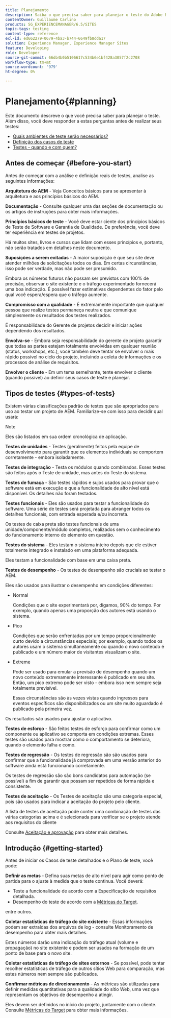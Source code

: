 ```yaml
---
title: Planejamento
description: Saiba o que precisa saber para planejar o teste do Adobe Experience Manager.
contentOwner: Guillaume Carlino
products: SG_EXPERIENCEMANAGER/6.5/SITES
topic-tags: testing
content-type: reference
exl-id: ed662279-0679-4ba3-b744-6649fb8dda17
solution: Experience Manager, Experience Manager Sites
feature: Developing
role: Developer
source-git-commit: 66db4b0b5106617c534b6e1bf428a3057f2c2708
workflow-type: tm+mt
source-wordcount: '979'
ht-degree: 0%

---
```


# Planejamento{#planning}

Este documento descreve o que você precisa saber para planejar o teste. Além disso, você deve responder a estas perguntas antes de realizar seus testes:

* [Quais ambientes de teste serão necessários?](/help/sites-developing/test-environments.md)
* [Definição dos casos de teste](/help/sites-developing/test-cases.md)
* [Testes - quando e com quem?](/help/sites-developing/when-who.md)

## Antes de começar {#before-you-start}

Antes de começar com a análise e definição reais de testes, analise as seguintes informações:

**Arquitetura do AEM** - Veja Conceitos básicos para se apresentar à arquitetura e aos princípios básicos do AEM.

**Documentação** - Consulte qualquer uma das seções de documentação ou os artigos de instruções para obter mais informações.

**Princípios básicos de teste** - Você deve estar ciente dos princípios básicos de Teste de Software e Garantia de Qualidade. De preferência, você deve ter experiência em testes de projetos.

Há muitos sites, livros e cursos que lidam com esses princípios e, portanto, não serão tratados em detalhes neste documento.

**Suposições a serem evitadas** - A maior suposição é que seu site deve atender milhões de solicitações todos os dias. Em certas circunstâncias, isso pode ser verdade, mas não pode ser presumido.

Embora os números futuros não possam ser previstos com 100% de precisão, observar o site existente e o tráfego experimentado fornecerá uma boa indicação. É possível fazer estimativas dependentes do fator pelo qual você espera/espera que o tráfego aumente.

**Compromisso com a qualidade** - É extremamente importante que qualquer pessoa que realize testes permaneça neutra e que comunique simplesmente os resultados dos testes realizados.

É responsabilidade do Gerente de projetos decidir e iniciar ações dependendo dos resultados.

**Envolva-se** - Embora seja responsabilidade do gerente de projeto garantir que todas as partes estejam totalmente envolvidas em qualquer reunião (status, workshops, etc.), você também deve tentar se envolver o mais rápido possível no ciclo do projeto, incluindo a coleta de informações e os processos de análise de requisitos.

**Envolver o cliente** - Em um tema semelhante, tente envolver o cliente (quando possível) ao definir seus casos de teste e planejar.

## Tipos de testes {#types-of-tests}

Existem várias classificações padrão de testes que são apropriados para uso ao testar um projeto de AEM. Familiarize-se com isso para decidir qual usará:

>[!NOTE]
>
>Eles são listados em sua ordem cronológica de aplicação.

**Testes de unidades** - Testes (geralmente) feitos pela equipe de desenvolvimento para garantir que os elementos individuais se comportem corretamente - embora isoladamente.

**Testes de integração** - Testa os módulos quando combinados. Esses testes são feitos após o Teste de unidade, mas antes do Teste do sistema.

**Testes de fumaça** - São testes rápidos e sujos usados para provar que o software está em execução e que a funcionalidade de alto nível está disponível. Os detalhes não foram testados.

**Testes funcionais** - Eles são usados para testar a funcionalidade do software. Uma série de testes será projetada para abranger todos os detalhes funcionais, com entrada esperada e/ou incorreta.

Os testes de caixa preta são testes funcionais de uma unidade/componente/módulo completos, realizados sem o conhecimento do funcionamento interno do elemento em questão.

**Testes do sistema** - Eles testam o sistema inteiro depois que ele estiver totalmente integrado e instalado em uma plataforma adequada.

Eles testam a funcionalidade com base em uma caixa preta.

**Testes de desempenho** - Os testes de desempenho são cruciais ao testar o AEM.

Eles são usados para ilustrar o desempenho em condições diferentes:

* Normal

  Condições que o site experimentará por, digamos, 90% do tempo. Por exemplo, quando apenas uma proporção dos autores está usando o sistema.

* Pico

  Condições que serão enfrentadas por um tempo proporcionalmente curto devido a circunstâncias especiais; por exemplo, quando todos os autores usam o sistema simultaneamente ou quando o novo conteúdo é publicado e um número maior de visitantes visualizam o site.

* Extreme

  Pode ser usado para emular a previsão de desempenho quando um novo conteúdo extremamente interessante é publicado em seu site. Então, um pico extremo pode ser visto - embora isso nem sempre seja totalmente previsível.

  Essas circunstâncias são às vezes vistas quando ingressos para eventos específicos são disponibilizados ou um site muito aguardado é publicado pela primeira vez.

Os resultados são usados para ajustar o aplicativo.

**Testes de esforço** - São feitos testes de esforço para confirmar como um componente ou aplicativo se comporta em condições extremas. Esses testes são usados para mostrar como o comportamento se deteriora, quando o elemento falha e como.

**Testes de regressão** - Os testes de regressão são são usados para confirmar que a funcionalidade já comprovada em uma versão anterior do software ainda está funcionando corretamente.

Os testes de regressão são são bons candidatos para automação (se possível) a fim de garantir que possam ser repetidos de forma rápida e consistente.

**Testes de aceitação** - Os Testes de aceitação são uma categoria especial, pois são usados para indicar a aceitação do projeto pelo cliente.

A lista de testes de aceitação pode conter uma combinação de testes das várias categorias acima e é selecionada para verificar se o projeto atende aos requisitos do cliente

Consulte [Aceitação e aprovação](/help/sites-developing/acceptance-signoff.md) para obter mais detalhes.

## Introdução {#getting-started}

Antes de iniciar os Casos de teste detalhados e o Plano de teste, você pode:

**Definir as metas** - Defina suas metas de alto nível para agir como ponto de partida para o ajuste à medida que o teste continua. Você deverá:

* Teste a funcionalidade de acordo com a Especificação de requisitos detalhada.
* Desempenho do teste de acordo com a [Métricas do Target](/help/managing/best-practices-further-reference.md#key-performance-indicators-and-target-metrics).

entre outros.

**Coletar estatísticas de tráfego do site existente** - Essas informações podem ser extraídas dos arquivos de log - consulte Monitoramento de desempenho para obter mais detalhes.

Estes números darão uma indicação do tráfego atual (volume e propagação) no site existente e podem ser usados na formação de um ponto de base para o novo site.

**Coletar estatísticas de tráfego de sites externos** - Se possível, pode tentar recolher estatísticas de tráfego de outros sítios Web para comparação, mas estes números nem sempre são publicados.

**Confirmar métricas de direcionamento** - As métricas são utilizadas para definir medidas quantitativas para a qualidade do sítio Web, uma vez que representam os objetivos de desempenho a atingir.

Eles devem ser definidos no início do projeto, juntamente com o cliente. Consulte [Métricas do Target](/help/sites-developing/planning.md) para obter mais informações.
